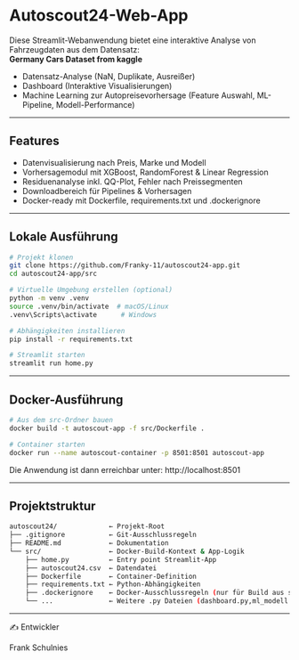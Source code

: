 # Autoscout24-Web-App

Diese Streamlit-Webanwendung bietet eine interaktive Analyse von Fahrzeugdaten 
aus dem Datensatz:   
**Germany Cars Dataset from kaggle** 
* Datensatz-Analyse (NaN, Duplikate, Ausreißer)
* Dashboard (Interaktive Visualisierungen) 
* Machine Learning zur Autopreisevorhersage (Feature Auswahl, ML-Pipeline, Modell-Performance)


---

##  Features

- Datenvisualisierung nach Preis, Marke und Modell
- Vorhersagemodul mit XGBoost, RandomForest & Linear Regression
- Residuenanalyse inkl. QQ-Plot, Fehler nach Preissegmenten
- Downloadbereich für Pipelines & Vorhersagen
- Docker-ready mit Dockerfile, requirements.txt und .dockerignore


---

##  Lokale Ausführung

```bash
# Projekt klonen
git clone https://github.com/Franky-11/autoscout24-app.git
cd autoscout24-app/src

# Virtuelle Umgebung erstellen (optional)
python -m venv .venv
source .venv/bin/activate  # macOS/Linux
.venv\Scripts\activate      # Windows

# Abhängigkeiten installieren
pip install -r requirements.txt

# Streamlit starten
streamlit run home.py


```
---

##  Docker-Ausführung

```bash
# Aus dem src-Ordner bauen
docker build -t autoscout-app -f src/Dockerfile .

# Container starten
docker run --name autoscout-container -p 8501:8501 autoscout-app
```
Die Anwendung ist dann erreichbar unter:  http://localhost:8501

---

##  Projektstruktur

```bash
autoscout24/             ← Projekt-Root 
├── .gitignore           ← Git-Ausschlussregeln
├── README.md            ← Dokumentation
└── src/                 ← Docker-Build-Kontext & App-Logik
    ├── home.py          ← Entry point Streamlit-App
    ├── autoscout24.csv  ← Datendatei
    ├── Dockerfile       ← Container-Definition
    ├── requirements.txt ← Python-Abhängigkeiten
    ├── .dockerignore    ← Docker-Ausschlussregeln (nur für Build aus src/)
    └── ...              ← Weitere .py Dateien (dashboard.py,ml_modell.py etc...)
```

---
✍️ Entwickler

Frank Schulnies 